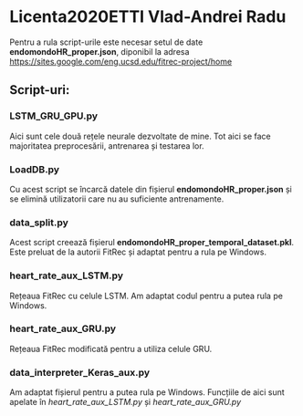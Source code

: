 # Licenta2020ETTI Vlad-Andrei Radu

Pentru a rula script-urile este necesar setul de date **endomondoHR_proper.json**, diponibil la adresa https://sites.google.com/eng.ucsd.edu/fitrec-project/home

## Script-uri:

### LSTM_GRU_GPU.py
Aici sunt cele două rețele neurale dezvoltate de mine. Tot aici se face majoritatea preprocesării, antrenarea și testarea lor.

### LoadDB.py
Cu acest script se încarcă datele din fișierul **endomondoHR_proper.json** și se elimină utilizatorii care nu au suficiente antrenamente.

### data_split.py
Acest script creează fișierul **endomondoHR_proper_temporal_dataset.pkl**. Este preluat de la autorii FitRec și adaptat pentru a rula pe Windows.

### heart_rate_aux_LSTM.py
Rețeaua FitRec cu celule LSTM. Am adaptat codul pentru a putea rula pe Windows.

### heart_rate_aux_GRU.py
Rețeaua FitRec modificată pentru a utiliza celule GRU.

### data_interpreter_Keras_aux.py
Am adaptat fișierul pentru a putea rula pe Windows. Funcțiile de aici sunt apelate în *heart_rate_aux_LSTM.py* și *heart_rate_aux_GRU.py*
